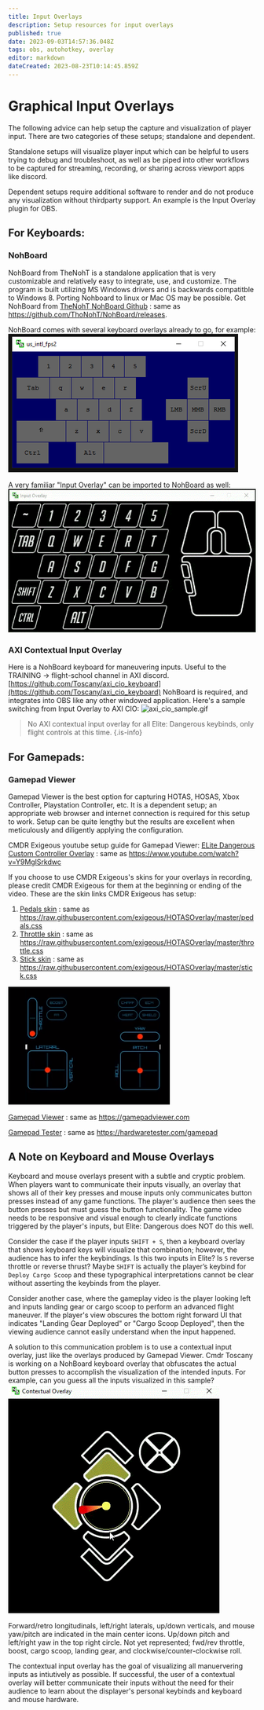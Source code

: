 ```yaml
---
title: Input Overlays
description: Setup resources for input overlays
published: true
date: 2023-09-03T14:57:36.048Z
tags: obs, autohotkey, overlay
editor: markdown
dateCreated: 2023-08-23T10:14:45.859Z
---
```


# Graphical Input Overlays

The following advice can help setup the capture and visualization of player input. There are two categories of these setups; standalone and dependent.

Standalone setups will visualize player input which can be helpful to users trying to debug and troubleshoot, as well as be piped into other workflows to be captured for streaming, recording, or sharing across viewport apps like discord.

Dependent setups require additional software to render and do not produce any visualization without thirdparty support. An example is the Input Overlay plugin for OBS.

## For Keyboards:

### NohBoard

NohBoard from TheNohT is a standalone application that is very customizable and relatively easy to integrate, use, and customize. The program is built utilizing MS Windows drivers and is backwards compatitble to Windows 8. Porting Nohboard to linux or Mac OS may be possible. Get NohBoard from [TheNohT NohBoard Github](https://github.com/ThoNohT/NohBoard/releases) : same as <https://github.com/ThoNohT/NohBoard/releases>.

NohBoard comes with several keyboard overlays already to go, for example:   
![US international FPS2 sample](/img/input_overlay/nohboard_exampled_us_intl_fps2.png)

A very familiar "Input Overlay" can be imported to NohBoard as well: ![nohboard_-_input_overlay_sample.gif](/img/input_overlay/nohboard_-_input_overlay_sample.gif)

### AXI Contextual Input Overlay

Here is a NohBoard keyboard for maneuvering inputs. Useful to the TRAINING -> flight-school channel in AXI discord. [https://github.com/Toscany/axi_cio_keyboard](https://github.com/Toscany/axi_cio_keyboard) NohBoard is required, and integrates into OBS like any other windowed application. Here's a sample switching from Input Overlay to AXI CIO: ![axi_cio_sample.gif](/img/input_overlay/axi_cio_sample.gif)
> No AXI contextual input overlay for all Elite: Dangerous keybinds, only flight controls at this time. {.is-info}

## For Gamepads:
### Gamepad Viewer
Gamepad Viewer is the best option for capturing HOTAS, HOSAS, Xbox Controller, Playstation Controller, etc. It is a dependent setup; an appropriate web browser and internet connection is required for this setup to work. Setup can be quite lengthy but the results are excellent when meticulously  and diligently applying the configuration.

CMDR Exigeous youtube setup guide for Gamepad Viewer: [ELite Dangerous Custom Controller Overlay](https://www.youtube.com/watch?v=Y9MglSrkdwc) : same as <https://www.youtube.com/watch?v=Y9MglSrkdwc>

If you choose to use CMDR Exigeous's skins for your overlays in recording, please credit CMDR Exigeous for them at the beginning or ending of the video. These are the skin links CMDR Exigeous has setup:
1. [Pedals skin](https://raw.githubusercontent.com/exigeous/HOTASOverlay/master/pedals.css) : same as <https://raw.githubusercontent.com/exigeous/HOTASOverlay/master/pedals.css>
1. [Throttle skin](https://raw.githubusercontent.com/exigeous/HOTASOverlay/master/throttle.css) : same as <https://raw.githubusercontent.com/exigeous/HOTASOverlay/master/throttle.css>
1. [Stick skin](https://raw.githubusercontent.com/exigeous/HOTASOverlay/master/stick.css) : same as <https://raw.githubusercontent.com/exigeous/HOTASOverlay/master/stick.css>

![exigeous_cio.png](/img/input_overlay/exigeous_cio.png)

[Gamepad Viewer](https://gamepadviewer.com) : same as <https://gamepadviewer.com>

[Gamepad Tester](https://hardwaretester.com/gamepad) : same as <https://hardwaretester.com/gamepad>

## A Note on Keyboard and Mouse Overlays

 Keyboard and mouse overlays present with a subtle and cryptic problem. When players want to communicate their inputs visually, an overlay that shows all of their key presses and mouse inputs only communicates button presses instead of any game functions. The player's audience then sees the button presses but must guess the button functionality. The game video needs to be responsive and visual enough to clearly indicate functions triggered by the player's inputs, but Elite: Dangerous does NOT do this well.

Consider the case if the player inputs `SHIFT + S`, then a keyboard overlay that shows keyboard keys will visualize that combination; however, the audience has to infer the keybindings. Is this two inputs in Elite? Is `S` reverse throttle or reverse thrust? Maybe `SHIFT` is actually the player’s keybind for `Deploy Cargo Scoop` and these typographical interpretations cannot be clear without asserting the keybinds from the player.

Consider another case, where the gameplay video is the player looking left and inputs landing gear or cargo scoop to perform an advanced flight maneuver. If the player's view obscures the bottom right forward UI that indicates "Landing Gear Deployed" or "Cargo Scoop Deployed", then the viewing audience cannot easily understand when the input happened.

A solution to this communication problem is to use a contextual input overlay, just like the overlays produced by Gamepad Viewer. Cmdr Toscany is working on a NohBoard keyboard overlay that obfuscates the actual button presses to accomplish the visualization of the intended inputs. For example, can you guess all the inputs visualized in this sample? ![contextual_input_overlay_sample.gif](/img/input_overlay/contextual_input_overlay_sample.gif)

Forward/retro longitudinals, left/right laterals, up/down verticals, and mouse yaw/pitch are indicated in the main center icons. Up/down pitch and left/right yaw in the top right circle. Not yet represented; fwd/rev throttle, boost, cargo scoop, landing gear, and clockwise/counter-clockwise roll.

The contextual input overlay has the goal of visualizing all manuervering inputs as intiutively as possible. If successful, the user of a contextual overlay will better communicate their inputs without the need for their audience to learn about the displayer's personal keybinds and keyboard and mouse hardware. 